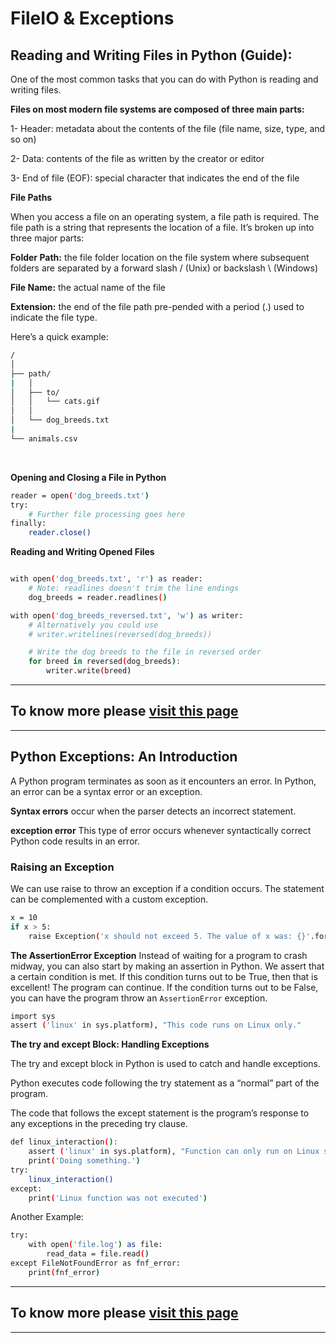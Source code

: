 
# FileIO & Exceptions
## **Reading and Writing Files in Python (Guide)**:

One of the most common tasks that you can do with Python is reading and writing files.

**Files on most modern file systems are composed of three main parts:**

1- Header: metadata about the contents of the file (file name, size, type, and so on)

2- Data: contents of the file as written by the creator or editor

3- End of file (EOF): special character that indicates the end of the file


**File Paths**

When you access a file on an operating system, a file path is required. The file path is a string that represents the location of a file. It’s broken up into three major parts:

**Folder Path:** the file folder location on the file system where subsequent folders are separated by a forward slash / (Unix) or backslash \ (Windows)

**File Name:** the actual name of the file

**Extension:** the end of the file path pre-pended with a period (.) used to indicate the file type.

Here’s a quick example:

```bash
/
│
├── path/
|   │
│   ├── to/
│   │   └── cats.gif
│   │
│   └── dog_breeds.txt
|
└── animals.csv
```

<br>

**Opening and Closing a File in Python**

```bash
reader = open('dog_breeds.txt')
try:
    # Further file processing goes here
finally:
    reader.close()
```

**Reading and Writing Opened Files**
```bash

with open('dog_breeds.txt', 'r') as reader:
    # Note: readlines doesn't trim the line endings
    dog_breeds = reader.readlines()

with open('dog_breeds_reversed.txt', 'w') as writer:
    # Alternatively you could use
    # writer.writelines(reversed(dog_breeds))

    # Write the dog breeds to the file in reversed order
    for breed in reversed(dog_breeds):
        writer.write(breed)
```

--------
**To know more please 
[visit this page](https://realpython.com/read-write-files-python/)**
----------
----------------



## **Python Exceptions: An Introduction**

A Python program terminates as soon as it encounters an error. In Python, an error can be a syntax error or an exception.

**Syntax errors** occur when the parser detects an incorrect statement.

**exception error** This type of error occurs whenever syntactically correct Python code results in an error. 

### **Raising an Exception**

We can use raise to throw an exception if a condition occurs. The statement can be complemented with a custom exception.

```bash
x = 10
if x > 5:
    raise Exception('x should not exceed 5. The value of x was: {}'.format(x))
```
**The AssertionError Exception**
Instead of waiting for a program to crash midway, you can also start by making an assertion in Python. We assert that a certain condition is met. If this condition turns out to be True, then that is excellent! The program can continue. If the condition turns out to be False, you can have the program throw an `AssertionError` exception.

```bash
import sys
assert ('linux' in sys.platform), "This code runs on Linux only."

```

**The try and except Block: Handling Exceptions**

The try and except block in Python is used to catch and handle exceptions.

Python executes code following the try statement as a “normal” part of the program.

The code that follows the except statement is the program’s response to any exceptions in the preceding try clause.

```bash
def linux_interaction():
    assert ('linux' in sys.platform), "Function can only run on Linux systems."
    print('Doing something.')
try:
    linux_interaction()
except:
    print('Linux function was not executed')
```
Another Example:
```bash
try:
    with open('file.log') as file:
        read_data = file.read()
except FileNotFoundError as fnf_error:
    print(fnf_error)
```

--------
**To know more please 
[visit this page](https://realpython.com/python-exceptions/)**
-------
-----------

